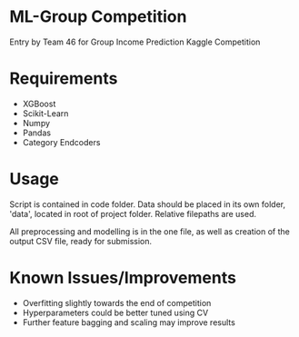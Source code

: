 # ML-Group Competition
Entry by Team 46 for Group Income Prediction Kaggle Competition

# Requirements
  * XGBoost
  * Scikit-Learn
  * Numpy
  * Pandas
  * Category Endcoders
  
# Usage
Script is contained in code folder. Data should be placed in its own folder, 'data', located in root of project folder. Relative filepaths are used.

All preprocessing and modelling is in the one file, as well as creation of the output CSV file, ready for submission.
  
# Known Issues/Improvements
  * Overfitting slightly towards the end of competition
  * Hyperparameters could be better tuned using CV
  * Further feature bagging and scaling may improve results
